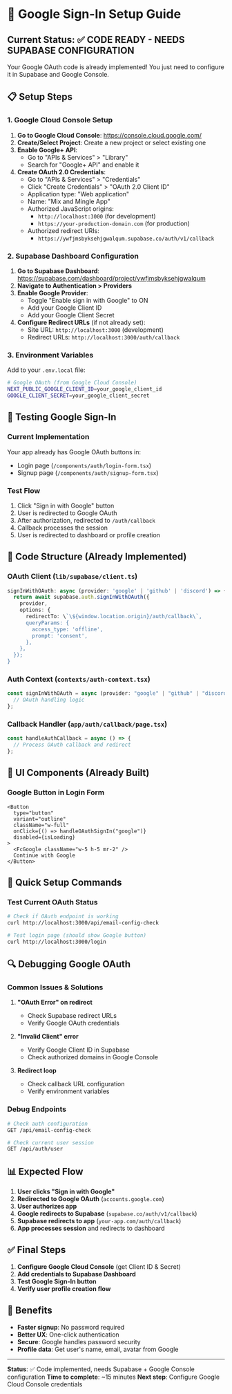 # 🔑 Google Sign-In Setup Guide

## Current Status: ✅ CODE READY - NEEDS SUPABASE CONFIGURATION

Your Google OAuth code is already implemented! You just need to configure it in Supabase and Google Console.

## 📋 Setup Steps

### 1. Google Cloud Console Setup

1. **Go to Google Cloud Console**: https://console.cloud.google.com/
2. **Create/Select Project**: Create a new project or select existing one
3. **Enable Google+ API**:
   - Go to "APIs & Services" > "Library"
   - Search for "Google+ API" and enable it
4. **Create OAuth 2.0 Credentials**:
   - Go to "APIs & Services" > "Credentials"
   - Click "Create Credentials" > "OAuth 2.0 Client ID"
   - Application type: "Web application"
   - Name: "Mix and Mingle App"
   - Authorized JavaScript origins:
     - `http://localhost:3000` (for development)
     - `https://your-production-domain.com` (for production)
   - Authorized redirect URIs:
     - `https://ywfjmsbyksehjgwalqum.supabase.co/auth/v1/callback`

### 2. Supabase Dashboard Configuration

1. **Go to Supabase Dashboard**: https://supabase.com/dashboard/project/ywfjmsbyksehjgwalqum
2. **Navigate to Authentication > Providers**
3. **Enable Google Provider**:
   - Toggle "Enable sign in with Google" to ON
   - Add your Google Client ID
   - Add your Google Client Secret
4. **Configure Redirect URLs** (if not already set):
   - Site URL: `http://localhost:3000` (development)
   - Redirect URLs: `http://localhost:3000/auth/callback`

### 3. Environment Variables

Add to your `.env.local` file:

```bash
# Google OAuth (from Google Cloud Console)
NEXT_PUBLIC_GOOGLE_CLIENT_ID=your_google_client_id
GOOGLE_CLIENT_SECRET=your_google_client_secret
```

## 🧪 Testing Google Sign-In

### Current Implementation

Your app already has Google OAuth buttons in:

- Login page (`/components/auth/login-form.tsx`)
- Signup page (`/components/auth/signup-form.tsx`)

### Test Flow

1. Click "Sign in with Google" button
2. User is redirected to Google OAuth
3. After authorization, redirected to `/auth/callback`
4. Callback processes the session
5. User is redirected to dashboard or profile creation

## 🔧 Code Structure (Already Implemented)

### OAuth Client (`lib/supabase/client.ts`)

```typescript
signInWithOAuth: async (provider: 'google' | 'github' | 'discord') => {
  return await supabase.auth.signInWithOAuth({
    provider,
    options: {
      redirectTo: \`\${window.location.origin}/auth/callback\`,
      queryParams: {
        access_type: 'offline',
        prompt: 'consent',
      },
    },
  });
}
```

### Auth Context (`contexts/auth-context.tsx`)

```typescript
const signInWithOAuth = async (provider: "google" | "github" | "discord") => {
  // OAuth handling logic
};
```

### Callback Handler (`app/auth/callback/page.tsx`)

```typescript
const handleAuthCallback = async () => {
  // Process OAuth callback and redirect
};
```

## 🎨 UI Components (Already Built)

### Google Button in Login Form

```tsx
<Button
  type="button"
  variant="outline"
  className="w-full"
  onClick={() => handleOAuthSignIn("google")}
  disabled={isLoading}
>
  <FcGoogle className="w-5 h-5 mr-2" />
  Continue with Google
</Button>
```

## 🚨 Quick Setup Commands

### Test Current OAuth Status

```bash
# Check if OAuth endpoint is working
curl http://localhost:3000/api/email-config-check

# Test login page (should show Google button)
curl http://localhost:3000/login
```

## 🔍 Debugging Google OAuth

### Common Issues & Solutions

1. **"OAuth Error" on redirect**
   - Check Supabase redirect URLs
   - Verify Google OAuth credentials

2. **"Invalid Client" error**
   - Verify Google Client ID in Supabase
   - Check authorized domains in Google Console

3. **Redirect loop**
   - Check callback URL configuration
   - Verify environment variables

### Debug Endpoints

```bash
# Check auth configuration
GET /api/email-config-check

# Check current user session
GET /api/auth/user
```

## 📊 Expected Flow

1. **User clicks "Sign in with Google"**
2. **Redirected to Google OAuth** (`accounts.google.com`)
3. **User authorizes app**
4. **Google redirects to Supabase** (`supabase.co/auth/v1/callback`)
5. **Supabase redirects to app** (`your-app.com/auth/callback`)
6. **App processes session** and redirects to dashboard

## ✅ Final Steps

1. **Configure Google Cloud Console** (get Client ID & Secret)
2. **Add credentials to Supabase Dashboard**
3. **Test Google Sign-In button**
4. **Verify user profile creation flow**

## 🎉 Benefits

- **Faster signup**: No password required
- **Better UX**: One-click authentication
- **Secure**: Google handles password security
- **Profile data**: Get user's name, email, avatar from Google

---

**Status**: ✅ Code implemented, needs Supabase + Google Console configuration
**Time to complete**: ~15 minutes
**Next step**: Configure Google Cloud Console credentials
